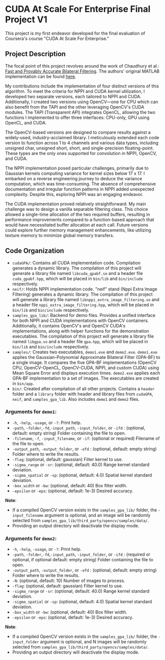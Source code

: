 # CUDA At Scale For Enterprise Final Project V1
This project is my first endeavor developed for the final evaluation of Coursera's course "CUDA At Scale For Enterprise."

## Project Description

The focal point of this project revolves around the work of Chaudhury et al.: [Fast and Provably Accurate Bilateral Filtering](https://paperswithcode.com/paper/fast-and-provably-accurate-bilateral/review/). The authors' original MATLAB implementation can be found [here](https://www.mathworks.com/matlabcentral/fileexchange/56158-fast-and-accurate-bilateral-filtering).

My contributions include the implementation of four distinct versions of this algorithm. To meet the criteria for NPPI and CUDA kernel utilization, I developed two separate versions, each tailored to NPPI and CUDA. Additionally, I created two versions using OpenCV—one for CPU which can also benefit from the TAPI and the other leveraging OpenCV's CUDA modules. The TAPI (Transparent API) integrates OpenCL, allowing the two functions I implemented to offer three interfaces: CPU-only, GPU using OpenCL, and CUDA.

The OpenCV-based versions are designed to compare results against a widely-used, industry-acclaimed library. I meticulously extended each code version to function across 1 to 4 channels and various data types, including unsigned char, unsigned short, short, and single-precision floating-point. These types are the only ones supported for convolution in NPPI, OpenCV, and CUDA.

The NPPI implementation posed particular challenges, primarily due to Gaussian kernels computing variance for kernel sizes below 17 x 17. I embarked on a reverse engineering journey to deduce the variance computation, which was time-consuming. The absence of comprehensive documentation and irregular function patterns in NPPI added unexpected complexity. Despite this, exploring NPPI was an engaging endeavor.

The CUDA implementation proved relatively straightforward. My main challenge was to design a vanilla separable filtering class. This choice allowed a single-time allocation of the two required buffers, resulting in performance improvements compared to a function-based approach that would have necessitated buffer allocation at each call. Future versions could explore further memory management enhancements, like utilizing texture memory to minimize global memory transfers.



## Code Organization

- `cudaGPA/`: Contains all CUDA implementation code. Compilation generates a dynamic library. The compilation of this project will generate a library file named `libcuda_gpabf.so`  and a header file `cuda_gpabf.hpp`, which will be placed in `bin/lib` and `bin/include` respectively.
- `neif/`: Holds NPPI implementation code. "neif" stand (Nppi Extra Image Filtering) generates a dynamic library. The compilation of this project will generate a library file named `libnppi_extra_image_filtering.so`  and a header file `nppi_extra_image_filtering.hpp`, which will be placed in `bin/lib` and `bin/include` respectively.
- `samples_gpa_lib/`: Backend for demo files. Provides a unified interface for both NPPI and CUDA implementations with OpenCV containers. Additionally, it contains OpenCV's and OpenCV CUDA's implementations, along with helper functions for the demonstration executables. The compilation of this project will generate a library file named `libgpa.so`  and a header file `gpa.hpp`, which will be placed in `bin/lib` and `bin/include` respectively.
- `samples/`: Creates two executables, `demo1.exe` and `demo2.exe`. `demo1.exe` applies the Gaussian-Polynomial Approximate Bilateral Filter (GPA-BF) to a single image. It compares the five GPA-BF implementations (OpenCV CPU, OpenCV-OpenCL, OpenCV-CUDA, NPPI, and custom CUDA) using Mean Square Error and displays execution times. `demo2.exe` applies each GPA-BF implementation to a set of images. The executables are created in `bin/app`.
- `bin/`: Created after compilation of all other projects. Contains a `header` folder and a `library` folder with header and library files from `cudaGPA`, `neif`, and `samples_gpa_lib`. Also includes `demo1` and `demo2` files.

### Arguments for `demo1`:
- `-h`, `-help`, `-usage`, or `-?`: Print help.
- `-path`, `-folder`,`-fd`,`-input_path`, `-input_folder`, or `-ifd` : (optional, default: empty string) Folder containing the file to open.
- `-filename`, `-f`, `-input_filename`, or `-if`: (optional or required) Filename of the file to open.
- `-output_path`, `-output_folder`, or `-ofd` : (optional, default: empty string) Folder where to write the results.
- `-flag`: (optional, default: gaussian) Filter kernel to use.
- `-sigma_range` or `-sr`: (optional, default: 40.0) Range kernel standard deviation.
- `-sigma_spatial` or `-sp`: (optional, default: 4.0) Spatial kernel standard deviation.
- `-box_width` or `-bw`: (optional, default: 40) Box filter width.
- `-epsilon` or `-eps`: (optional, default: 1e-3) Desired accuracy.

**Note**:
- If a compiled OpenCV version exists in the `samples_gpa_lib/` folder, the `-input_filename` argument is optional, and an image will be randomly selected from `samples_gpa_lib/third_party/opencv/samples/data/`.
- Providing an output directory will deactivate the display mode.

### Arguments for `demo2`:
- `-h`, `-help`, `-usage`, or `-?`: Print help.
- `-path`, `-folder`,`-fd`,`-input_path`, `-input_folder`, or `-ifd` : (required or optional, if optional default: empty string) Folder containing the file to open.
- `-output_path`, `-output_folder`, or `-ofd` : (optional, default: empty string) Folder where to write the results.
- `-N`: (optional, default: 10) Number of images to process.
- `-flag`: (optional, default: gaussian) Filter kernel to use.
- `-sigma_range` or `-sr`: (optional, default: 40.0) Range kernel standard deviation.
- `-sigma_spatial` or `-sp`: (optional, default: 4.0) Spatial kernel standard deviation.
- `-box_width` or `-bw`: (optional, default: 40) Box filter width.
- `-epsilon` or `-eps`: (optional, default: 1e-3) Desired accuracy.

**Note**:
- If a compiled OpenCV version exists in the `samples_gpa_lib/` folder, the `-input_folder` argument is optional, and N images will be randomly selected from `samples_gpa_lib/third_party/opencv/samples/data/`.
- Providing an output directory will deactivate the display mode.

